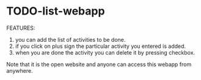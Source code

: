 # TODO-list-webapp

FEATURES:

1. you can add the list of activities to be done.
2. if you click on plus sign the particular activity you entered is added.
3. when you are done the activity you can delete it by pressing checkbox.

Note that it is the open website and anyone can access this webapp from anywhere.
 
 
